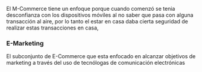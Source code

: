 El M-Commerce tiene un enfoque porque cuando comenzó se tenia desconfianza con los dispositivos móviles al no saber que pasa con alguna transacción al aire, por lo tanto el estar en casa daba cierta seguridad de realizar estas transacciones en casa,

### E-Marketing
El subconjunto de E-Commerce que esta enfocado en alcanzar objetivos de marketing a través del uso de tecnólogas de comunicación electrónicas